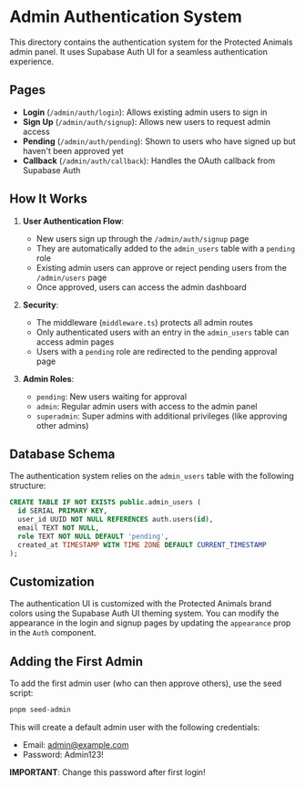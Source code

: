 # Admin Authentication System

This directory contains the authentication system for the Protected Animals admin panel. It uses Supabase Auth UI for a seamless authentication experience.

## Pages

- **Login** (`/admin/auth/login`): Allows existing admin users to sign in
- **Sign Up** (`/admin/auth/signup`): Allows new users to request admin access
- **Pending** (`/admin/auth/pending`): Shown to users who have signed up but haven't been approved yet
- **Callback** (`/admin/auth/callback`): Handles the OAuth callback from Supabase Auth

## How It Works

1. **User Authentication Flow**:
   - New users sign up through the `/admin/auth/signup` page
   - They are automatically added to the `admin_users` table with a `pending` role
   - Existing admin users can approve or reject pending users from the `/admin/users` page
   - Once approved, users can access the admin dashboard

2. **Security**:
   - The middleware (`middleware.ts`) protects all admin routes
   - Only authenticated users with an entry in the `admin_users` table can access admin pages
   - Users with a `pending` role are redirected to the pending approval page

3. **Admin Roles**:
   - `pending`: New users waiting for approval
   - `admin`: Regular admin users with access to the admin panel
   - `superadmin`: Super admins with additional privileges (like approving other admins)

## Database Schema

The authentication system relies on the `admin_users` table with the following structure:

```sql
CREATE TABLE IF NOT EXISTS public.admin_users (
  id SERIAL PRIMARY KEY,
  user_id UUID NOT NULL REFERENCES auth.users(id),
  email TEXT NOT NULL,
  role TEXT NOT NULL DEFAULT 'pending',
  created_at TIMESTAMP WITH TIME ZONE DEFAULT CURRENT_TIMESTAMP
);
```

## Customization

The authentication UI is customized with the Protected Animals brand colors using the Supabase Auth UI theming system. You can modify the appearance in the login and signup pages by updating the `appearance` prop in the `Auth` component.

## Adding the First Admin

To add the first admin user (who can then approve others), use the seed script:

```bash
pnpm seed-admin
```

This will create a default admin user with the following credentials:
- Email: admin@example.com
- Password: Admin123!

**IMPORTANT**: Change this password after first login!
